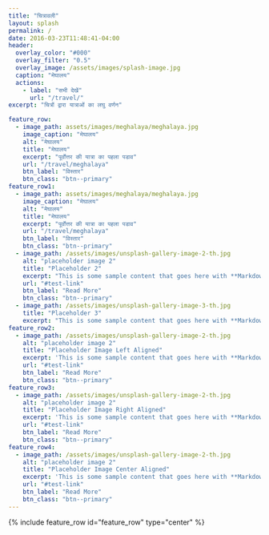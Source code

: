 ```yaml
---
title: "चित्रावली"
layout: splash
permalink: /
date: 2016-03-23T11:48:41-04:00
header:
  overlay_color: "#000"
  overlay_filter: "0.5"
  overlay_image: /assets/images/splash-image.jpg
  caption: "मेघालय"
  actions:
    - label: "सभी देखें"
      url: "/travel/"
excerpt: "चित्रों द्वारा यात्राओं का लघु वर्णन"

feature_row:
  - image_path: assets/images/meghalaya/meghalaya.jpg
    image_caption: "मेघालय"
    alt: "मेघालय"
    title: "मेघालय"
    excerpt: "पूर्वोत्तर की यात्रा का पहला पडाव"
    url: "/travel/meghalaya"
    btn_label: "विस्तार"
    btn_class: "btn--primary"
feature_row1:
  - image_path: assets/images/meghalaya/meghalaya.jpg
    image_caption: "मेघालय"
    alt: "मेघालय"
    title: "मेघालय"
    excerpt: "पूर्वोत्तर की यात्रा का पहला पडाव"
    url: "/travel/meghalaya"
    btn_label: "विस्तार"
    btn_class: "btn--primary"
  - image_path: /assets/images/unsplash-gallery-image-2-th.jpg
    alt: "placeholder image 2"
    title: "Placeholder 2"
    excerpt: "This is some sample content that goes here with **Markdown** formatting."
    url: "#test-link"
    btn_label: "Read More"
    btn_class: "btn--primary"
  - image_path: /assets/images/unsplash-gallery-image-3-th.jpg
    title: "Placeholder 3"
    excerpt: "This is some sample content that goes here with **Markdown** formatting."
feature_row2:
  - image_path: /assets/images/unsplash-gallery-image-2-th.jpg
    alt: "placeholder image 2"
    title: "Placeholder Image Left Aligned"
    excerpt: 'This is some sample content that goes here with **Markdown** formatting. Left aligned with `type="left"`'
    url: "#test-link"
    btn_label: "Read More"
    btn_class: "btn--primary"
feature_row3:
  - image_path: /assets/images/unsplash-gallery-image-2-th.jpg
    alt: "placeholder image 2"
    title: "Placeholder Image Right Aligned"
    excerpt: 'This is some sample content that goes here with **Markdown** formatting. Right aligned with `type="right"`'
    url: "#test-link"
    btn_label: "Read More"
    btn_class: "btn--primary"
feature_row4:
  - image_path: /assets/images/unsplash-gallery-image-2-th.jpg
    alt: "placeholder image 2"
    title: "Placeholder Image Center Aligned"
    excerpt: 'This is some sample content that goes here with **Markdown** formatting. Centered with `type="center"`'
    url: "#test-link"
    btn_label: "Read More"
    btn_class: "btn--primary"
---
```


{% include feature_row id="feature_row" type="center" %}
